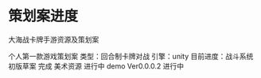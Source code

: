 # 策划案进度
大海战卡牌手游资源及策划案

个人第一款游戏策划案
类型：回合制卡牌对战
引擎：unity
目前进度：战斗系统初版草案      完成
         美术资源             进行中
         demo Ver0.0.0.2     进行中
